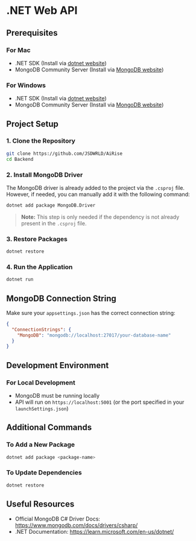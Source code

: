 # .NET Web API

## Prerequisites

### For Mac
- .NET SDK (Install via [dotnet website](https://dotnet.microsoft.com/download))
- MongoDB Community Server (Install via [MongoDB website](https://www.mongodb.com/try/download/community))

### For Windows
- .NET SDK (Install via [dotnet website](https://dotnet.microsoft.com/download))
- MongoDB Community Server (Install via [MongoDB website](https://www.mongodb.com/try/download/community))

## Project Setup

### 1. Clone the Repository
```bash
git clone https://github.com/JSDWRLD/AiRise
cd Backend
```

### 2. Install MongoDB Driver

The MongoDB driver is already added to the project via the `.csproj` file.
However, if needed, you can manually add it with the following command:

```bash
dotnet add package MongoDB.Driver
```

> **Note:** This step is only needed if the dependency is not already present in the `.csproj` file.

### 3. Restore Packages
```bash
dotnet restore
```

### 4. Run the Application
```bash
dotnet run
```

## MongoDB Connection String
Make sure your `appsettings.json` has the correct connection string:

```json
{
  "ConnectionStrings": {
    "MongoDB": "mongodb://localhost:27017/your-database-name"
  }
}
```

## Development Environment

### For Local Development

- MongoDB must be running locally
- API will run on `https://localhost:5001` (or the port specified in your `launchSettings.json`)

## Additional Commands

### To Add a New Package
```bash
dotnet add package <package-name>
```

### To Update Dependencies
```bash
dotnet restore
```

## Useful Resources
- Official MongoDB C# Driver Docs: https://www.mongodb.com/docs/drivers/csharp/
- .NET Documentation: https://learn.microsoft.com/en-us/dotnet/

